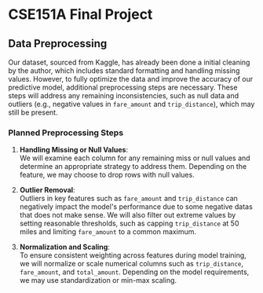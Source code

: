 # CSE151A Final Project

## Data Preprocessing

Our dataset, sourced from Kaggle, has already been done a initial cleaning by the author, which includes standard formatting and handling missing values. However, to fully optimize the data and improve the accuracy of our predictive model, additional preprocessing steps are necessary. These steps will address any remaining inconsistencies, such as null data and outliers (e.g., negative values in `fare_amount` and `trip_distance`), which may still be present.

### Planned Preprocessing Steps

1. **Handling Missing or Null Values**:  
   We will examine each column for any remaining miss or null values and determine an appropriate strategy to address them. Depending on the feature, we may choose to drop rows with null values.

2. **Outlier Removal**:  
   Outliers in key features such as `fare_amount` and `trip_distance` can negatively impact the model's performance due to some negative datas that does not make sense. We will also filter out extreme values by setting reasonable thresholds, such as capping `trip_distance` at 50 miles and limiting `fare_amount` to a common maximum.

3. **Normalization and Scaling**:  
   To ensure consistent weighting across features during model training, we will normalize or scale numerical columns such as `trip_distance`, `fare_amount`, and `total_amount`. Depending on the model requirements, we may use standardization or min-max scaling.
